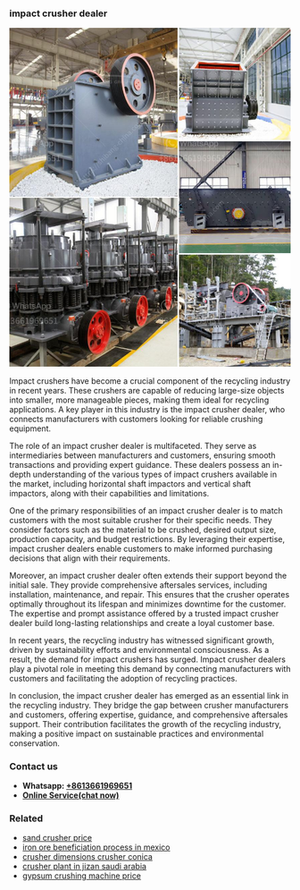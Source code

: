 <h3>impact crusher dealer</h3><img src='1708497928.jpg' alt=''><p>Impact crushers have become a crucial component of the recycling industry in recent years. These crushers are capable of reducing large-size objects into smaller, more manageable pieces, making them ideal for recycling applications. A key player in this industry is the impact crusher dealer, who connects manufacturers with customers looking for reliable crushing equipment.</p><p>The role of an impact crusher dealer is multifaceted. They serve as intermediaries between manufacturers and customers, ensuring smooth transactions and providing expert guidance. These dealers possess an in-depth understanding of the various types of impact crushers available in the market, including horizontal shaft impactors and vertical shaft impactors, along with their capabilities and limitations.</p><p>One of the primary responsibilities of an impact crusher dealer is to match customers with the most suitable crusher for their specific needs. They consider factors such as the material to be crushed, desired output size, production capacity, and budget restrictions. By leveraging their expertise, impact crusher dealers enable customers to make informed purchasing decisions that align with their requirements.</p><p>Moreover, an impact crusher dealer often extends their support beyond the initial sale. They provide comprehensive aftersales services, including installation, maintenance, and repair. This ensures that the crusher operates optimally throughout its lifespan and minimizes downtime for the customer. The expertise and prompt assistance offered by a trusted impact crusher dealer build long-lasting relationships and create a loyal customer base.</p><p>In recent years, the recycling industry has witnessed significant growth, driven by sustainability efforts and environmental consciousness. As a result, the demand for impact crushers has surged. Impact crusher dealers play a pivotal role in meeting this demand by connecting manufacturers with customers and facilitating the adoption of recycling practices.</p><p>In conclusion, the impact crusher dealer has emerged as an essential link in the recycling industry. They bridge the gap between crusher manufacturers and customers, offering expertise, guidance, and comprehensive aftersales support. Their contribution facilitates the growth of the recycling industry, making a positive impact on sustainable practices and environmental conservation.</p><h3>Contact us</h3><ul><li><strong>Whatsapp:&nbsp;<a href="https://wa.me/8613661969651">+8613661969651</a></strong></li><li><a href="https://swt.shibang-china.com/?git&amp;zhl&amp;impact crusher dealer"><strong>Online Service(chat now)</strong></a></li></ul><h3>Related</h3><ul><li><a href='sand crusher price.md'>sand crusher price</a></li><li><a href='iron ore beneficiation process in mexico.md'>iron ore beneficiation process in mexico</a></li><li><a href='crusher dimensions crusher conica.md'>crusher dimensions crusher conica</a></li><li><a href='crusher plant in jizan saudi arabia.md'>crusher plant in jizan saudi arabia</a></li><li><a href='gypsum crushing machine price.md'>gypsum crushing machine price</a></li></ul>